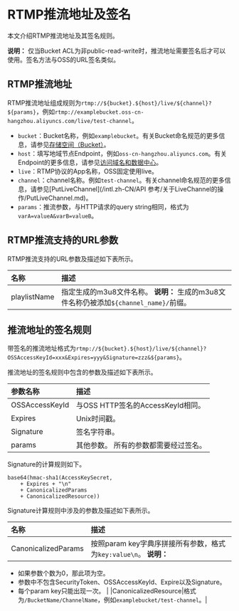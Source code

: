 # RTMP推流地址及签名

本文介绍RTMP推流地址及其签名规则。

**说明：** 仅当Bucket ACL为非public-read-write时，推流地址需要签名后才可以使用。签名方法与OSS的URL签名类似。

## RTMP推流地址

RTMP推流地址组成规则为`rtmp://${bucket}.${host}/live/${channel}?${params}`，例如`rtmp://examplebucket.oss-cn-hangzhou.aliyuncs.com/live/test-channel`。

-   `bucket`：Bucket名称，例如`examplebucket`。有关Bucket命名规范的更多信息，请参见[存储空间（Bucket）](/intl.zh-CN/开发指南/基本概念.md)。
-   `host`：填写地域节点Endpoint，例如`oss-cn-hangzhou.aliyuncs.com`。有关Endpoint的更多信息，请参见[访问域名和数据中心](/intl.zh-CN/开发指南/访问域名（Endpoint）/访问域名和数据中心.md)。
-   `live`：RTMP协议的App名称，OSS固定使用live。
-   `channel`：channel名称。例如`test-channel`。有关channel命名规范的更多信息，请参见[PutLiveChannel](/intl.zh-CN/API 参考/关于LiveChannel的操作/PutLiveChannel.md)。
-   `params`：推流参数，与HTTP请求的query string相同，格式为`varA=valueA&varB=valueB`。

## RTMP推流支持的URL参数

RTMP推流支持的URL参数及描述如下表所示。

|名称|描述|
|:-|:-|
|playlistName|指定生成的m3u8文件名称。 **说明：** 生成的m3u8文件名称仍被添加`${channel_name}/`前缀。 |

## 推流地址的签名规则

带签名的推流地址格式为`rtmp://${bucket}.${host}/live/${channel}?OSSAccessKeyId=xxx&Expires=yyy&Signature=zzz&${params}`。

推流地址的签名规则中包含的参数及描述如下表所示。

|参数名称|描述|
|:---|:-|
|OSSAccessKeyId|与OSS HTTP签名的AccessKeyId相同。|
|Expires|Unix时间戳。|
|Signature|签名字符串。|
|params|其他参数。 所有的参数都需要经过签名。|

Signature的计算规则如下。

```
base64(hmac-sha1(AccessKeySecret,
    + Expires + "\n"
    + CanonicalizedParams
    + CanonicalizedResource))
```

Signature计算规则中涉及的参数及描述如下表所示。

|名称|描述|
|:-|:-|
|CanonicalizedParams|按照param key字典序拼接所有参数，格式为`key:value\n`。 **说明：**

-   如果参数个数为0，那此项为空。
-   参数中不包含SecurityToken、OSSAccessKeyId、Expire以及Signature。
-   每个param key只能出现一次。 |
|CanonicalizedResource|格式为`/BucketName/ChannelName`，例如`examplebucket/test-channel`。|


